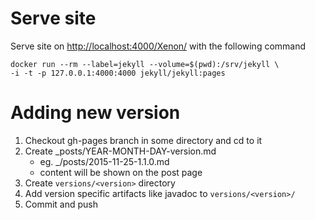 # Serve site

Serve site on [http://localhost:4000/Xenon/](http://localhost:4000/Xenon/) with the following command 
```
docker run --rm --label=jekyll --volume=$(pwd):/srv/jekyll \
-i -t -p 127.0.0.1:4000:4000 jekyll/jekyll:pages
```

# Adding new version

1. Checkout gh-pages branch in some directory and cd to it
2. Create _posts/YEAR-MONTH-DAY-version.md
    * eg. _/posts/2015-11-25-1.1.0.md 
    * content will be shown on the post page 
3. Create `versions/<version>` directory
4. Add version specific artifacts like javadoc to `versions/<version>/`
5. Commit and push
